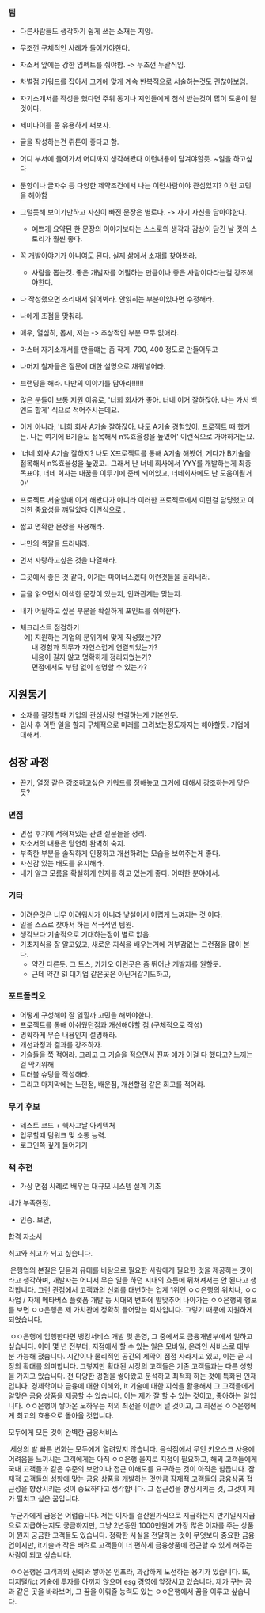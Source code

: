 

### 팁

- 다른사람들도 생각하기 쉽게 쓰는 소재는 지양. 
- 무조껀 구체적인 사례가 들어가야한다. 
- 자소서 앞에는 강한 임펙트를 줘야함. -> 무조껀 두괄식임. 
- 차별점 키워드를 잡아서 그거에 맞게 계속 반복적으로 서술하는것도 괜찮아보임. 
- 자기소개서를 작성을 했다면 주위 동기나 지인들에게 첨삭 받는것이 많이 도움이 될 것이다. 
- 제미나이를 좀 유용하게 써보자. 
- 글을 작성하는건 뤼튼이 좋다고 함. 
- 어디 부서에 들어가서 어디까지 생각해봤다 이런내용이 담겨야할듯. ~일을 하고싶다
- 문항이나 글자수 등 다양한 제약조건에서 나는 이런사람이야 관심있지? 이런 고민을 해야함
- 그럴듯해 보이기만하고 자신이 빠진 문장은 별로다. -> 자기 자신을 담아야한다. 
	- 예쁘게 요약된 한 문장의 이야기보다는 스스로의 생각과 감상이 담긴 날 것의 스토리가 훨씬 좋다.
- 꼭 개발이야기가 아니여도 된다. 실제 삶에서 소재를 찾아봐라. 
	- 사람을 뽑는것. 좋은 개발자를 어필하는 만큼이나 좋은 사람이다라는걸 강조해야한다. 
- 다 작성했으면 소리내서 읽어봐라. 안읽히는 부분이있다면 수정해라. 
- 나에게 초점을 맞춰라. 
- 매우, 열심히, 몹시, 저는 -> 추상적인 부분 모두 없애라. 
- 마스터 자기소개서를 만들떄는 좀 작게. 700, 400 정도로 만들어두고 
- 나머지 철자들은 질문에 대한 설명으로 채워넣어라. 
- 브랜딩을 해라.  나만의 이야기를 담아라!!!!!!
- 많은 분들이 보통 지원 이유로, '너희 회사가 좋아. 너네 이거 잘하잖아. 나는 가서 백엔드 할게' 식으로 적어주시는데요.  
- 이게 아니라, '너희 회사 A기술 잘하잖아. 나도 A기술 경험있어. 프로젝트 때 했거든. 나는 여기에 B기술도 접목해서 n%효율성을 높였어' 이런식으로 가야하거든요.
-   '너네 회사 A기술 잘하지? 나도 X프로젝트를 통해 A기술 해봤어, 게다가 B기술을 접목해서 n%효율성을 높였고.. 그래서 난 너네 회사에서 YYY를 개발하는게 최종 목표야, 너네 회사는 내꿈을 이루기에 준비 되어있고, 너네회사에도 난 도움이될거야'
- 프로젝트 서술할때 이거 해봤다가 아니라 이러한 프로젝트에서 이런걸 담당했고 이러한 중요성을 꺠달았다 이런식으로 .
- 짧고 명확한 문장을 사용해라. 
- 나만의 색깔을 드러내라. 

- 먼저 자랑하고싶은 것을 나열해라. 
- 그곳에서 좋은 것 같다, 이거는 마이너스겠다 이런것들을 골라내라. 
- 글을 읽으면서 어색한 문장이 있는지, 인과관계는 맞는지.
- 내가 어필하고 싶은 부분을 확실하게 포인트를 줘야한다. 


- 체크리스트 점검하기  
  예) 지원하는 기업의 분위기에 맞게 작성했는가?  
      내 경험과 직무가 자연스럽게 연결되었는가?  
      내용이 길지 않고 명확하게 정리되었는가?  
      면접에서도 부담 없이 설명할 수 있는가?
     
## 지원동기 

- 소재를 결정할때 기업의 관심사랑 연결하는게 기본인듯. 
- 입사 후 어떤 일을 할지 구체적으로 미래를 그려보는정도까지는 해야할듯. 기업에 대해서.

## 성장 과정

- 끈기, 열정 같은 강조하고싶은 키워드를 정해놓고 그거에 대해서 강조하는게 맞은듯? 


### 면접 

- 면접 후기에 적혀져있는 관련 질문들을 정리. 
- 자소서의 내용은 당연히 완벽히 숙지. 
- 부족한 부분을 솔직하게 인정하고 개선하려는 모습을 보여주는게 좋다. 
- 자신감 있는 태도를 유지해라. 
- 내가 알고 모름을 확실하게 인지를 하고 있는게 좋다. 어떠한 분야에서. 

### 기타 

- 어려운것은 너무 어려워서가 아니라 낯설어서 어렵게 느껴지는 것 이다. 
- 일을 스스로 찾아서 하는 적극적인 팀원.
- 생각보다 기술적으로 기대하는점이 별로 없음. 
- 기초지식을 잘 알고있고, 새로운 지식을 배우는거에 거부감없는 그런점을 많이 본다. 
	- 약간 다른듯. 그 토스, 카카오 이런곳은 좀 뛰어난 개발자를 원할듯. 
	- 근데 약간 SI 대기업 같은곳은 아닌거같기도하고, 


### 포트폴리오 

- 어떻게 구성해야 잘 읽힐까 고민을 해봐야한다. 
- 프로젝트를 통해 아쉬웠던점과 개선해야할 점.(구체적으로 작성)
- 명확하게 무슨 내용인지 설명해라.
- 개선과정과 결과를 강조하자. 
- 기술들을 쭉 적어라. 그리고 그 기술을 적으면서 진짜 얘가 이걸 다 했다고? 느끼는걸 막기위해
- 트러블 슈팅을 작성해라. 
- 그리고 마지막에는 느낀점, 배운점, 개선할점 같은 회고를 적어라. 

### 무기 후보

- 테스트 코드 + 헥사고날 아키텍처
- 업무할때 팀워크 및 소통 능력. 
- 로그인쪽 깊게 들어가기 

### 책 추천 
- 가상 면접 사례로 배우는 대규모 시스템 설계 기초 

내가 부족한점.
- 인증. 보안, 


합격 자소서 

최고와 최고가 되고 싶습니다.

 은행업의 본질은 믿음과 유대를 바탕으로 필요한 사람에게 필요한 것을 제공하는 것이라고 생각하며, 개발자는 어디서 무슨 일을 하던 시대의 흐름에 뒤쳐져서는 안 된다고 생각합니다. 그런 관점에서 고객과의 신뢰를 대변하는 업계 1위인 ㅇㅇ은행의 위치나, ㅇㅇ사업 / 자체 메타버스 플랫폼 개발 등 시대의 변화에 발맞추어 나아가는 ㅇㅇ은행의 행보를 보면 ㅇㅇ은행은 제 가치관에 정확히 들어맞는 회사입니다. 그렇기 때문에 지원하게 되었습니다.

 ㅇㅇ은행에 입행한다면 뱅킹서비스 개발 및 운영, 그 중에서도 금융개발부에서 일하고 싶습니다. 이미 몇 년 전부터, 지점에서 할 수 있는 일은 모바일, 온라인 서비스로 대부분 가능해 졌습니다. 시간이나 물리적인 공간의 제약이 점점 사라지고 있고, 이는 곧 시장의 확대를 의미합니다. 그렇지만 확대된 시장의 고객들은 기존 고객들과는 다른 성향을 가지고 있습니다. 전 다양한 경험을 쌓아왔고 분석하고 최적화 하는 것에 특화된 인재입니다. 경제학이나 금융에 대한 이해와, it 기술에 대한 지식을 활용해서 그 고객들에게 알맞은 금융 상품을 제공할 수 있습니다. 이는 제가 잘 할 수 있는 것이고, 좋아하는 일입니다. ㅇㅇ은행이 쌓아온 노하우는 저의 최선을 이끌어 낼 것이고, 그 최선은 ㅇㅇ은행에게 최고의 효용으로 돌아올 것입니다.

모두에게 모든 것이 완벽한 금융서비스

 세상의 발 빠른 변화는 모두에게 열려있지 않습니다. 음식점에서 무인 키오스크 사용에 어려움을 느끼시는 고객에게는 아직 ㅇㅇ은행 을지로 지점이 필요하고, 해외 고객들에게 국내 고객들과 같은 수준의 보안이나 접근 이해도를 요구하는 것이 아직은 힘듭니다. 잠재적 고객들의 성향에 맞는 금융 상품을 개발하는 것만큼 잠재적 고객들의 금융상품 접근성을 향상시키는 것이 중요하다고 생각합니다. 그 접근성을 향상시키는 것, 그것이 제가 펼치고 싶은 꿈입니다.

 누군가에게 금융은 어렵습니다. 저는 이자를 결산원가식으로 지급하는지 만기일시지급으로 지급하는지도 궁금하지만, 그냥 2년동안 1000만원에 가장 많은 이자를 주는 상품이 뭔지 궁금한 고객들도 있습니다. 정확한 사실을 전달하는 것이 무엇보다 중요한 금융업이지만, it기술과 작은 배려로 고객들이 더 편하게 금융상품에 접근할 수 있게 해주는 사람이 되고 싶습니다.

 ㅇㅇ은행은 고객과의 신뢰와 쌓아온 인프라, 과감하게 도전하는 용기가 있습니다. 또, 디지털/ict 기술에 투자를 아끼지 않으며 esg 경영에 앞장서고 있습니다. 제가 꾸는 꿈과 같은 곳을 바라보며, 그 꿈을 이뤄줄 능력도 있는 ㅇㅇ은행에서 꿈을 이루고 싶습니다.
